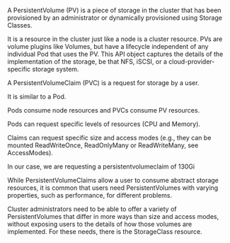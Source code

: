 A PersistentVolume (PV) is a piece of storage in the cluster that has been provisioned by an administrator or dynamically provisioned using Storage Classes. 

It is a resource in the cluster just like a node is a cluster resource. PVs are volume plugins like Volumes, but have a lifecycle independent of any individual Pod that uses the PV. This API object captures the details of the implementation of the storage, be that NFS, iSCSI, or a cloud-provider-specific storage system.

A PersistentVolumeClaim (PVC) is a request for storage by a user. 

It is similar to a Pod. 

Pods consume node resources and PVCs consume PV resources. 

Pods can request specific levels of resources (CPU and Memory). 

Claims can request specific size and access modes (e.g., they can be mounted ReadWriteOnce, ReadOnlyMany or ReadWriteMany, see AccessModes).

In our case, we are requesting a persistentvolumeclaim of 130Gi

While PersistentVolumeClaims allow a user to consume abstract storage resources, it is common that users need PersistentVolumes with varying properties, such as performance, for different problems. 

Cluster administrators need to be able to offer a variety of PersistentVolumes that differ in more ways than size and access modes, without exposing users to the details of how those volumes are implemented. For these needs, there is the StorageClass resource.
